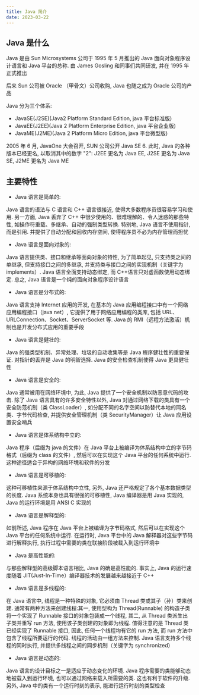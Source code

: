```yaml
---
title: Java 简介
date: 2023-03-22
---
```


## Java 是什么

Java 是由 Sun Microsystems 公司于 1995 年 5 月推出的 Java 面向对象程序设计语言和 Java 平台的总称. 由 James Gosling 和同事们共同研发, 并在 1995 年正式推出

后来 Sun 公司被 Oracle （甲骨文）公司收购, Java 也随之成为 Oracle 公司的产品

Java 分为三个体系:

- JavaSE(J2SE)(Java2 Platform Standard Edition, java 平台标准版)
- JavaEE(J2EE)(Java 2 Platform Enterprise Edition, java 平台企业版)
- JavaME(J2ME)(Java 2 Platform Micro Edition, java 平台微型版)

2005 年 6 月, JavaOne 大会召开, SUN 公司公开 Java SE 6. 此时, Java 的各种版本已经更名, 以取消其中的数字 "2": J2EE 更名为 Java EE, J2SE 更名为 Java SE, J2ME 更名为 Java ME

## 主要特性

- Java 语言是简单的:

Java 语言的语法与 C 语言和 C++ 语言很接近, 使得大多数程序员很容易学习和使用. 另一方面, Java 丢弃了 C++ 中很少使用的、很难理解的、令人迷惑的那些特性, 如操作符重载、多继承、自动的强制类型转换. 特别地, Java 语言不使用指针, 而是引用. 并提供了自动分配和回收内存空间, 使得程序员不必为内存管理而担忧

- Java 语言是面向对象的:

Java 语言提供类、接口和继承等面向对象的特性, 为了简单起见, 只支持类之间的单继承, 但支持接口之间的多继承, 并支持类与接口之间的实现机制（关键字为 implements）. Java 语言全面支持动态绑定, 而 C++语言只对虚函数使用动态绑定. 总之, Java 语言是一个纯的面向对象程序设计语言

- Java 语言是分布式的:

Java 语言支持 Internet 应用的开发, 在基本的 Java 应用编程接口中有一个网络应用编程接口（java net）, 它提供了用于网络应用编程的类库, 包括 URL、URLConnection、Socket、ServerSocket 等. Java 的 RMI（远程方法激活）机制也是开发分布式应用的重要手段

- Java 语言是健壮的:

Java 的强类型机制、异常处理、垃圾的自动收集等是 Java 程序健壮性的重要保证. 对指针的丢弃是 Java 的明智选择. Java 的安全检查机制使得 Java 更具健壮性

- Java 语言是安全的:

Java 通常被用在网络环境中, 为此, Java 提供了一个安全机制以防恶意代码的攻击. 除了 Java 语言具有的许多安全特性以外, Java 对通过网络下载的类具有一个安全防范机制（类 ClassLoader）, 如分配不同的名字空间以防替代本地的同名类、字节代码检查, 并提供安全管理机制（类 SecurityManager）让 Java 应用设置安全哨兵

- Java 语言是体系结构中立的:

Java 程序（后缀为 java 的文件）在 Java 平台上被编译为体系结构中立的字节码格式（后缀为 class 的文件）, 然后可以在实现这个 Java 平台的任何系统中运行. 这种途径适合于异构的网络环境和软件的分发

- Java 语言是可移植的:

这种可移植性来源于体系结构中立性, 另外, Java 还严格规定了各个基本数据类型的长度. Java 系统本身也具有很强的可移植性, Java 编译器是用 Java 实现的, Java 的运行环境是用 ANSI C 实现的

- Java 语言是解释型的:

如前所述, Java 程序在 Java 平台上被编译为字节码格式, 然后可以在实现这个 Java 平台的任何系统中运行. 在运行时, Java 平台中的 Java 解释器对这些字节码进行解释执行, 执行过程中需要的类在联接阶段被载入到运行环境中

- Java 是高性能的:

与那些解释型的高级脚本语言相比, Java 的确是高性能的. 事实上, Java 的运行速度随着 JIT(Just-In-Time）编译器技术的发展越来越接近于 C++

- Java 语言是多线程的:

在 Java 语言中, 线程是一种特殊的对象, 它必须由 Thread 类或其子（孙）类来创建. 通常有两种方法来创建线程:其一, 使用型构为 Thread(Runnable) 的构造子类将一个实现了 Runnable 接口的对象包装成一个线程, 其二, 从 Thread 类派生出子类并重写 run 方法, 使用该子类创建的对象即为线程. 值得注意的是 Thread 类已经实现了 Runnable 接口, 因此, 任何一个线程均有它的 run 方法, 而 run 方法中包含了线程所要运行的代码. 线程的活动由一组方法来控制. Java 语言支持多个线程的同时执行, 并提供多线程之间的同步机制（关键字为 synchronized）

- Java 语言是动态的:

Java 语言的设计目标之一是适应于动态变化的环境. Java 程序需要的类能够动态地被载入到运行环境, 也可以通过网络来载入所需要的类. 这也有利于软件的升级. 另外, Java 中的类有一个运行时刻的表示, 能进行运行时刻的类型检查
